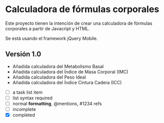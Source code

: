 Calculadora de fórmulas corporales
=======================

Este proyecto tienen la intención de crear una calculadora de fórmulas corporales a partir de Javacript y HTML.

Se está usando el framework jQuery Mobile.

Versión 1.0
-----------------------------------
+ Añadida calculadora del Metabolismo Basal
+ Añadida calculadora del Índice de Masa Corporal (IMC)
+ Añadida calculadora del Peso Ideal
+ Añadida calculadora del Índice Cintura Cadera (ICC)


- [ ] a task list item
- [ ] list syntax required
- [ ] normal **formatting**, @mentions, #1234 refs
- [ ] incomplete
- [x] completed
